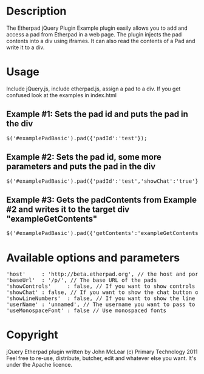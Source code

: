 # Description

The Etherpad jQuery Plugin Example plugin easily allows you to add and access a pad from Etherpad in a web page.  The plugin injects the pad contents into a div using iframes.  It can also read the contents of a Pad and write it to a div.


# Usage
<p>Include jQuery.js, include etherpad.js, assign a pad to a div.  If you get confused look at the examples in index.html</p>

<h2>Example #1: Sets the pad id and puts the pad in the div</h2>
<pre>$('#examplePadBasic').pad({'padId':'test'});</pre>
<div id="examplePadBasic"></div>

<h2>Example #2: Sets the pad id, some more parameters and puts the pad in the div</h2>
<pre>$('#examplePadBasic').pad({'padId':'test','showChat':'true'});</pre>
<div id="examplePadIntense"></div>

<h2>Example #3: Gets the padContents from Example #2 and writes it to the target div "exampleGetContents"</h2>
<pre>$('#examplePadBasic').pad({'getContents':'exampleGetContents'});</pre>

# Available options and parameters
<pre>
'host'     : 'http://beta.etherpad.org', // the host and port of the Etherpad instance, by default the foundation will host your pads for you
'baseUrl'  : '/p/', // The base URL of the pads
'showControls'     : false, // If you want to show controls IE bold, italic etc.
'showChat' : false, // If you want to show the chat button or not
'showLineNumbers'  : false, // If you want to show the line numbers or not
'userName' : 'unnamed', // The username you want to pass to the pad.
'useMonospaceFont' : false // Use monospaced fonts
</pre>

# Copyright
jQuery Etherpad plugin written by John McLear (c) Primary Technology 2011<br/>
Feel free to re-use, distribute, butcher, edit and whatever else you want.
It's under the Apache licence.
